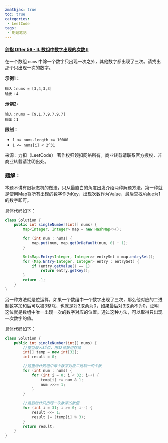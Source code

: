 ```yaml
---
zmathjax: true
toc: true
categories:
 - LeetCode
tags:
 - 刷题笔记
---
```


#### [剑指 Offer 56 - II. 数组中数字出现的次数 II](https://leetcode-cn.com/problems/shu-zu-zhong-shu-zi-chu-xian-de-ci-shu-ii-lcof/)

在一个数组 `nums` 中除一个数字只出现一次之外，其他数字都出现了三次。请找出那个只出现一次的数字。

<!--more-->

**示例1：**

```
输入：nums = [3,4,3,3]
输出：4
```

**示例2:**

```
输入：nums = [9,1,7,9,7,9,7]
输出：1
```

**限制：**

- `1 <= nums.length <= 10000`
- `1 <= nums[i] < 2^31`

来源：力扣（LeetCode）
著作权归领扣网络所有。商业转载请联系官方授权，非商业转载请注明出处。

### 题解：

本题不讲有限状态机的做法，只从最直白的角度出发介绍两种解题方法。第一种就是使用Map将所有出现的数字作为Key，出现次数作为Value，最后查找Value为1的数字即可。

具体代码如下：

```java
class Solution {
    public int singleNumber(int[] nums) {
        Map<Integer, Integer> map = new HashMap<>();

        for (int num : nums) {
            map.put(num, map.getOrDefault(num, 0) + 1);
        }

        Set<Map.Entry<Integer, Integer>> entrySet = map.entrySet();
        for (Map.Entry<Integer, Integer> entry : entrySet) {
            if (entry.getValue() == 1)
                return entry.getKey();
        }
        return -1;
    }
}
```

另一种方法就是位运算，如果一个数组中一个数字出现了三次，那么他对应的二进制数字加和后可以被3整除，也就是对3取余为0，如果最后对3取余不为0，证明这位就是数组中唯一出现一次的数字对应的位置。通过这种方法，可以取得只出现一次数字的值。

具体代码如下：

```java
class Solution {
    public int singleNumber(int[] nums) {
        //整型最大32位，用32位数组存储
        int[] temp = new int[32];
        int result = 0;

        //这里统计数组中每个数字对应二进制一的个数
        for (int num : nums) {
            for (int i = 0; i < 32; i++) {
                temp[i] += num & 1;
                num >>>= 1;
            }
        }
        
        //最后统计只出现一次数字的数值
        for (int i = 31; i >= 0; i--) {
            result <<= 1;
            result |= (temp[i] % 3);
        }
        return result;
    }
}
```

